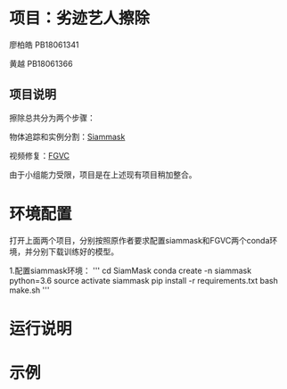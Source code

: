 # 项目：劣迹艺人擦除
廖柏皓 PB18061341

 黄越  PB18061366
 
##  项目说明
擦除总共分为两个步骤：

物体追踪和实例分割：[Siammask](https://github.com/foolwood/SiamMask)

视频修复：[FGVC](https://github.com/lbh666/FGVC)

由于小组能力受限，项目是在上述现有项目稍加整合。

# 环境配置

打开上面两个项目，分别按照原作者要求配置siammask和FGVC两个conda环境，并分别下载训练好的模型。

1.配置siammask环境：
'''
cd SiamMask
conda create -n siammask python=3.6
source activate siammask
pip install -r requirements.txt
bash make.sh
'''


# 运行说明

# 示例
